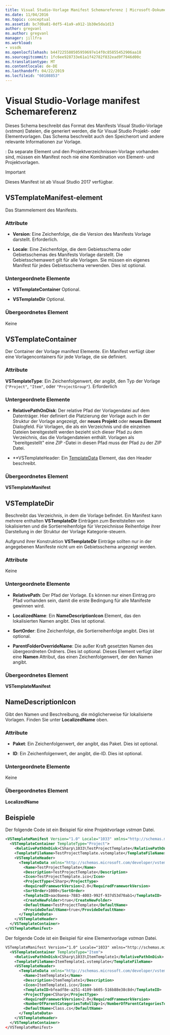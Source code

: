 ```yaml
---
title: Visual Studio-Vorlage Manifest Schemareferenz | Microsoft-Dokumentation
ms.date: 11/04/2016
ms.topic: conceptual
ms.assetid: bc7d0a81-0df5-41a9-a912-1b30e5da1d13
author: gregvanl
ms.author: gregvanl
manager: jillfra
ms.workload:
- vssdk
ms.openlocfilehash: b447225580505959697e14f0c85855452906aa18
ms.sourcegitcommit: 1fc6ee928733e61a1f42782f832ead9f7946d00c
ms.translationtype: MT
ms.contentlocale: de-DE
ms.lasthandoff: 04/22/2019
ms.locfileid: "60108853"
---
```

# <a name="visual-studio-template-manifest-schema-reference"></a>Visual Studio-Vorlage manifest Schemareferenz
Dieses Schema beschreibt das Format des Manifests Visual Studio-Vorlage (*vstman*) Dateien, die generiert werden, die für Visual Studio Projekt- oder Elementvorlagen. Das Schema beschreibt auch den Speicherort und andere relevante Informationen zur Vorlage.

 : Da separate Element und den Projektverzeichnissen-Vorlage vorhanden sind, müssen ein Manifest noch nie eine Kombination von Element- und Projektvorlagen.

> [!IMPORTANT]
>  Dieses Manifest ist ab Visual Studio 2017 verfügbar.

## <a name="vstemplatemanifest-element"></a>VSTemplateManifest-element
 Das Stammelement des Manifests.

### <a name="attributes"></a>Attribute

- **Version**: Eine Zeichenfolge, die die Version des Manifests Vorlage darstellt. Erforderlich.

- **Locale**: Eine Zeichenfolge, die dem Gebietsschema oder Gebietsschemas des Manifests Vorlage darstellt. Die Gebietsschemawert gilt für alle Vorlagen. Sie müssen ein eigenes Manifest für jedes Gebietsschema verwenden. Dies ist optional.

### <a name="child-elements"></a>Untergeordnete Elemente

- **VSTemplateContainer** Optional.

- **VSTemplateDir** Optional.

### <a name="parent-element"></a>Übergeordnetes Element
 Keine

## <a name="vstemplatecontainer"></a>VSTemplateContainer
 Der Container der Vorlage manifest Elemente. Ein Manifest verfügt über eine Vorlagencontainers für jede Vorlage, die sie definiert.

### <a name="attributes"></a>Attribute
 **VSTemplateType**: Ein Zeichenfolgenwert, der angibt, den Typ der Vorlage (`"Project"`, `"Item"`, oder `"ProjectGroup"`). Erforderlich

### <a name="child-elements"></a>Untergeordnete Elemente

- **RelativePathOnDisk**:  Der relative Pfad der Vorlagendatei auf dem Datenträger. Hier definiert die Platzierung der Vorlage auch in der Struktur der Vorlage angezeigt, der **neues Projekt** oder **neues Element** Dialogfeld. Für Vorlagen, die als ein Verzeichnis und die einzelnen Dateien bereitgestellt werden bezieht sich dieser Pfad zu dem Verzeichnis, das die Vorlagendateien enthält. Vorlagen als "bereitgestellt" eine *ZIP* -Datei in diesen Pfad muss der Pfad zu der *ZIP* Datei.

- **VSTemplateHeader: Ein [TemplateData](../extensibility/templatedata-element-visual-studio-templates.md) Element, das den Header beschreibt.

### <a name="parent-element"></a>Übergeordnetes Element
 **VSTemplateManifest**

## <a name="vstemplatedir"></a>VSTemplateDir
 Beschreibt das Verzeichnis, in dem die Vorlage befindet. Ein Manifest kann mehrere enthalten **VSTemplateDir** Einträgen zum Bereitstellen von lokalisierten und die Sortierreihenfolge für Verzeichnisse Reihenfolge ihrer Darstellung in der Struktur der Vorlage Kategorie-steuern.

 Aufgrund ihrer Konstruktion **VSTemplateDir** Einträge sollten nur in der angegebenen Manifeste nicht um ein Gebietsschema angezeigt werden.

### <a name="attributes"></a>Attribute
 Keine

### <a name="child-elements"></a>Untergeordnete Elemente

- **RelativePath**: Der Pfad der Vorlage. Es können nur einen Eintrag pro Pfad vorhanden sein, damit die erste Bedingung für alle Manifeste gewinnen wird.

- **LocalizedName**: Ein **NameDescriptionIcon** Element, das den lokalisierten Namen angibt. Dies ist optional.

- **SortOrder**: Eine Zeichenfolge, die Sortierreihenfolge angibt. Dies ist optional.

- **ParentFolderOverrideName**: Die außer Kraft gesetzten Namen des übergeordneten Ordners. Dies ist optional. Dieses Element verfügt über eine **Namen** Attribut, das einen Zeichenfolgenwert, der den Namen angibt.

### <a name="parent-element"></a>Übergeordnetes Element
 **VSTemplateManifest**

## <a name="namedescriptionicon"></a>NameDescriptionIcon
 Gibt den Namen und Beschreibung, die möglicherweise für lokalisierte Vorlagen. Finden Sie unter **LocalizedName** oben.

### <a name="attributes"></a>Attribute

- **Paket**: Ein Zeichenfolgenwert, der angibt, das Paket. Dies ist optional.

- **ID**: Ein Zeichenfolgenwert, der angibt, die-ID. Dies ist optional.

### <a name="child-elements"></a>Untergeordnete Elemente
 Keine

### <a name="parent-element"></a>Übergeordnetes Element
 **LocalizedName**

## <a name="examples"></a>Beispiele
 Der folgende Code ist ein Beispiel für eine Projektvorlage *vstman* Datei.

```xml
<VSTemplateManifest Version="1.0" Locale="1033" xmlns="http://schemas.microsoft.com/developer/vstemplatemanifest/2015">
  <VSTemplateContainer TemplateType="Project">
    <RelativePathOnDisk>CSharp\1033\TestProjectTemplate</RelativePathOnDisk>
    <TemplateFileName>TestProjectTemplate.vstemplate</TemplateFileName>
    <VSTemplateHeader>
      <TemplateData xmlns="http://schemas.microsoft.com/developer/vstemplate/2005">
        <Name>TestProjectTemplate</Name>
        <Description>TestProjectTemplate</Description>
        <Icon>TestProjectTemplate.ico</Icon>
        <ProjectType>CSharp</ProjectType>
        <RequiredFrameworkVersion>2.0</RequiredFrameworkVersion>
        <SortOrder>1000</SortOrder>
        <TemplateID>aac0aeea-7883-4003-992f-937d53d70ab1</TemplateID>
        <CreateNewFolder>true</CreateNewFolder>
        <DefaultName>TestProjectTemplate</DefaultName>
        <ProvideDefaultName>true</ProvideDefaultName>
      </TemplateData>
    </VSTemplateHeader>
  </VSTemplateContainer>
</VSTemplateManifest>

```

 Der folgende Code ist ein Beispiel für eine Elementvorlage *vstman* Datei.

```xml
VSTemplateManifest Version="1.0" Locale="1033" xmlns="http://schemas.microsoft.com/developer/vstemplatemanifest/2015">
  <VSTemplateContainer TemplateType="Item">
    <RelativePathOnDisk>CSharp\1033\ItemTemplate1</RelativePathOnDisk>
    <TemplateFileName>ItemTemplate1.vstemplate</TemplateFileName>
    <VSTemplateHeader>
      <TemplateData xmlns="http://schemas.microsoft.com/developer/vstemplate/2005">
        <Name>ItemTemplate1</Name>
        <Description>ItemTemplate1</Description>
        <Icon>ItemTemplate1.ico</Icon>
        <TemplateID>bfeadf8e-a251-4109-b605-516b88e38c8d</TemplateID>
        <ProjectType>CSharp</ProjectType>
        <RequiredFrameworkVersion>2.0</RequiredFrameworkVersion>
        <NumberOfParentCategoriesToRollUp>1</NumberOfParentCategoriesToRollUp>
        <DefaultName>Class.cs</DefaultName>
      </TemplateData>
    </VSTemplateHeader>
  </VSTemplateContainer>
</VSTemplateManifest>

```